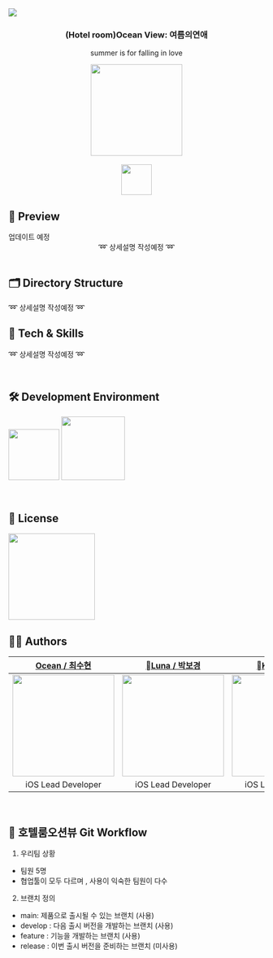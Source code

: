 <img src="https://user-images.githubusercontent.com/20789760/251170328-d7fafba2-dcd3-4278-a50a-c255997e4584.jpeg"/>
<h3 align="center">(Hotel room)Ocean View: 여름의연애</h3>
<p align="center">summer is for falling in love</p>

<div style="display: flex; flex-direction: column;" align="center" >
  <a href="https://www.apple.com/kr/store">
    <img src="https://user-images.githubusercontent.com/81340603/204947353-18c33fe9-c49b-443a-b1e2-7cf9a85bb91b.png" width=180px />
  </a>
<p3>&nbsp;&nbsp;&nbsp;</p3>
  <a href="https://github.com/DeveloperAcademy-POSTECH/MC2-Team11-EZ">
    <img src="https://user-images.githubusercontent.com/81340603/205491490-1ec07066-5b90-4277-9907-42b1ef47fe45.png" width=60px/>
  </a>
</div>

<div>  </div>

<h2>🧐 Preview</h2>
업데이트 예정


<div align="center">
  ➿
  상세설명 작성예정
  ➿
</div>

<br>

<h2>🗂 Directory Structure</h2>


➿
상세설명 작성예정
➿
<br>

<h2>🔩 Tech & Skills</h2>

➿
상세설명 작성예정
➿

<br>

<h2>🛠 Development Environment</h2>

<img width="100" src="https://img.shields.io/badge/IOS-16%2B-silver"> <img width="125" src="https://img.shields.io/badge/Xcode-14.3-blue">

<br>


<h2>🔏 License</h2>
<img width="170" src="https://img.shields.io/badge/MIT License-2.0-yellow">


<br>

<h2>👨‍🎨 Authors</h2>

|[Ocean / 최수현](https://github.com)|[Luna / 박보경](https://github.com)|[Kiwi / 송기원](https://github.com)|[D.goggins / 성훈용](https://github.com)|[Heemoo / 문서희](https://github.com)|[Puppy / 최영재](https://github.com)|
|:---:|:---:|:---:|:---:|:---:|:---:|
| <img width=200px src="https://user-images.githubusercontent.com/20789760/251167485-d16dfcc5-7c68-49d5-8df7-88a758d82f51.jpeg"/> | <img width=200px src="https://user-images.githubusercontent.com/20789760/251167508-36f8efcd-dd3e-41ac-87d3-a9765a1e40b4.png"/> | <img width=200px src="https://user-images.githubusercontent.com/20789760/251167554-ddad6d46-eed5-44ec-a70a-d94a020da15f.jpeg"/> | <img width=200px src="https://user-images.githubusercontent.com/20789760/251167578-2df25fd9-9819-4eed-a1fb-4145470fa653.JPG"/> | <img width=200px src="https://user-images.githubusercontent.com/20789760/251167565-d927b638-0692-476b-aca5-b858bd3b8b88.png"/> | <img width=200px src="https://user-images.githubusercontent.com/20789760/251167592-a9d4a0a6-395b-4cc7-a98b-eb7e8510b92f.png"/> |  
|<center>iOS Lead Developer</center>|<center>iOS Lead Developer</center>|<center>iOS Lead Developer</center>|<center>iOS Lead Developer</center>|<center>iOS Lead Developer</center>|


<br>

<h2> 🚨 호텔룸오션뷰 Git Workflow </h2>

1. 우리팀 상황
- 팀원 5명
- 협업툴이 모두 다르며 , 사용이 익숙한 팀원이 다수 

2. 브랜치 정의
- main: 제품으로 출시될 수 있는 브랜치 (사용)
- develop : 다음 출시 버전을 개발하는 브랜치 (사용)
- feature : 기능을 개발하는 브랜치 (사용)
- release : 이번 출시 버전을 준비하는 브랜치 (미사용)
